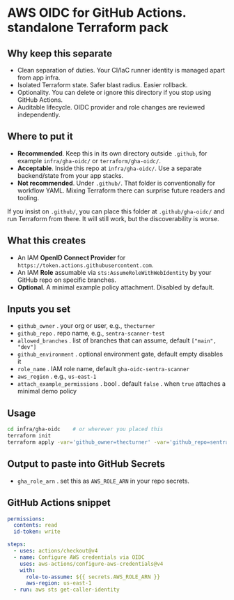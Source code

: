 # AWS OIDC for GitHub Actions. standalone Terraform pack

## Why keep this separate
- Clean separation of duties. Your CI/IaC runner identity is managed apart from app infra.
- Isolated Terraform state. Safer blast radius. Easier rollback.
- Optionality. You can delete or ignore this directory if you stop using GitHub Actions.
- Auditable lifecycle. OIDC provider and role changes are reviewed independently.

## Where to put it
- **Recommended**. Keep this in its own directory outside `.github`, for example `infra/gha-oidc/` or `terraform/gha-oidc/`.
- **Acceptable**. Inside this repo at `infra/gha-oidc/`. Use a separate backend/state from your app stacks.
- **Not recommended**. Under `.github/`. That folder is conventionally for workflow YAML. Mixing Terraform there can surprise future readers and tooling.

If you insist on `.github/`, you can place this folder at `.github/gha-oidc/` and run Terraform from there. It will still work, but the discoverability is worse.

## What this creates
- An IAM **OpenID Connect Provider** for `https://token.actions.githubusercontent.com`.
- An IAM **Role** assumable via `sts:AssumeRoleWithWebIdentity` by your GitHub repo on specific branches.
- **Optional**. A minimal example policy attachment. Disabled by default.

## Inputs you set
- `github_owner` . your org or user, e.g., `thecturner`
- `github_repo` . repo name, e.g., `sentra-scanner-test`
- `allowed_branches` . list of branches that can assume, default `["main", "dev"]`
- `github_environment` . optional environment gate, default empty disables it
- `role_name` . IAM role name, default `gha-oidc-sentra-scanner`
- `aws_region` . e.g., `us-east-1`
- `attach_example_permissions` . bool . default `false` . when `true` attaches a minimal demo policy

## Usage
```bash
cd infra/gha-oidc    # or wherever you placed this
terraform init
terraform apply -var='github_owner=thecturner' -var='github_repo=sentra-scanner-test' -var='aws_region=us-east-1'
```

## Output to paste into GitHub Secrets
- `gha_role_arn` . set this as `AWS_ROLE_ARN` in your repo secrets.

## GitHub Actions snippet
```yaml
permissions:
  contents: read
  id-token: write

steps:
  - uses: actions/checkout@v4
  - name: Configure AWS credentials via OIDC
    uses: aws-actions/configure-aws-credentials@v4
    with:
      role-to-assume: ${{ secrets.AWS_ROLE_ARN }}
      aws-region: us-east-1
  - run: aws sts get-caller-identity
```
